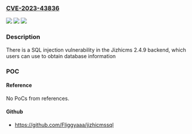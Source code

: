 ### [CVE-2023-43836](https://cve.mitre.org/cgi-bin/cvename.cgi?name=CVE-2023-43836)
![](https://img.shields.io/static/v1?label=Product&message=n%2Fa&color=blue)
![](https://img.shields.io/static/v1?label=Version&message=n%2Fa&color=blue)
![](https://img.shields.io/static/v1?label=Vulnerability&message=n%2Fa&color=brighgreen)

### Description

There is a SQL injection vulnerability in the Jizhicms 2.4.9 backend, which users can use to obtain database information

### POC

#### Reference
No PoCs from references.

#### Github
- https://github.com/Fliggyaaa/jizhicmssql

